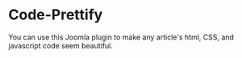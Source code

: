 # Code-Prettify
You can use this Joomla plugin to make any article's html, CSS, and javascript code seem beautiful.
